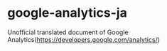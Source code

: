google-analytics-ja
===================

Unofficial translated document of Google Analytics(https://developers.google.com/analytics/)
